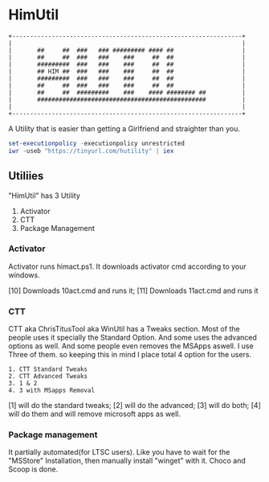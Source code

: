 # HimUtil
```
+----------------------------------------------------------------+
|                                                                |
|       ##     ##  ###   ### ######### #### ##                   |
|       ##     ##  ###   ###    ###     ##  ##                   |
|       #########  ###   ###    ###     ##  ##                   |
|       ## HIM ##  ###   ###    ###     ##  ##                   |
|       #########  ###   ###    ###     ##  ##                   |
|       ##     ##  ###   ###    ###     ##  ##                   |
|       ##     ##  #########    ###    #### ######## ##          |
|       ###############################################          |
|                                                                |
+----------------------------------------------------------------+
```
A Utility that is easier than getting a Girlfriend and straighter than you.

```Powershell
set-executionpolicy -executionpolicy unrestricted
iwr -useb "https://tinyurl.com/hutility" | iex
```
## Utiliies
"HimUtil" has 3 Utility
1. Activator
2. CTT
3. Package Management

### Activator
Activator runs himact.ps1. It downloads activator cmd according to your windows.

[10] Downloads 10act.cmd and runs it;
[11] Downloads 11act.cmd and runs it

### CTT
CTT aka ChrisTitusTool aka WinUtil has a Tweaks section. Most of the people uses it specially the Standard Option. And some uses the advanced options as well. And some people even removes the MSApps aswell. I use Three of them. so keeping this in mind I place total 4 option for the users.
```
1. CTT Standard Tweaks
2. CTT Advanced Tweaks
3. 1 & 2
4. 3 with MSapps Removal
```
[1] will do the standard tweaks;
[2] will do the advanced;
[3] will do both;
[4] will do them and will remove microsoft apps as well.

### Package management
It partially automated(for LTSC users). Like you have to wait for the "MSStore" Installation, then manually install "winget" with it.
Choco and Scoop is done.
